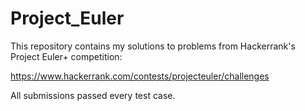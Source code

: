 # Project_Euler

This repository contains my solutions to problems from Hackerrank's Project Euler+ competition:

https://www.hackerrank.com/contests/projecteuler/challenges

All submissions passed every test case.
